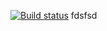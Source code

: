 [![Build status](https://ci.appveyor.com/api/projects/status/j5ovhd4a4v2kk78r?svg=true)](https://ci.appveyor.com/project/Pezu-git/ahj-env)
fdsfsd